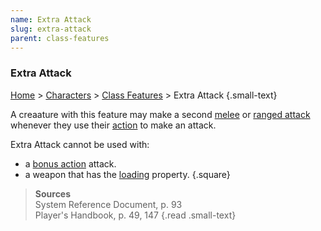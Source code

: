 ```yaml
---
name: Extra Attack
slug: extra-attack
parent: class-features
---
```

### Extra Attack
[Home](dm-operations-center) > [Characters](character-menu) > [Class Features](class-features) > Extra Attack {.small-text}

A creaature with this feature may make a second [melee](attack-melee) or [ranged attack](attack-ranged) whenever they use their [action](action) to make an attack.

Extra Attack cannot be used with:
- a [bonus action](bonus-action) attack.
- a weapon that has the [loading](weapon-properties) property.
{.square}

> **Sources** <br/>
> System Reference Document, p. 93<br/>
> Player's Handbook, p. 49, 147
{.read .small-text}